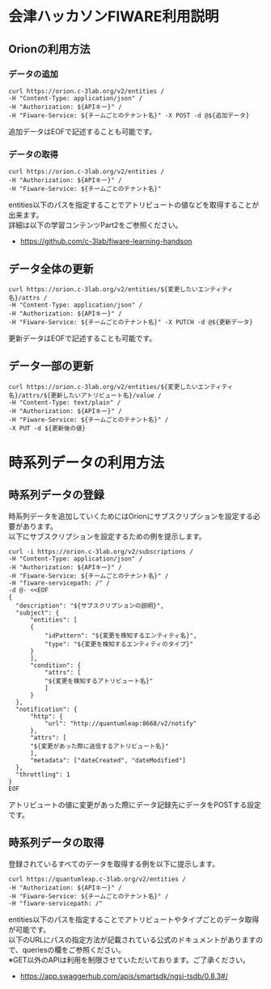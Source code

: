 # 会津ハッカソンFIWARE利用説明

## Orionの利用方法

### データの追加

```
curl https://orion.c-3lab.org/v2/entities /
-H "Content-Type: application/json" /
-H "Authorization: ${APIキー}" /
-H "Fiware-Service: ${チームごとのテナント名}" -X POST -d @${追加データ}
```

追加データはEOFで記述することも可能です。

### データの取得

```
curl https://orion.c-3lab.org/v2/entities /
-H "Authorization: ${APIキー}" /
-H "Fiware-Service: ${チームごとのテナント名}"
```

entities以下のパスを指定することでアトリビュートの値などを取得することが出来ます。  
詳細は以下の学習コンテンツPart2をご参照ください。
* https://github.com/c-3lab/fiware-learning-handson

## データ全体の更新

```
curl https://orion.c-3lab.org/v2/entities/${変更したいエンティティ名}/attrs /
-H "Content-Type: application/json" /
-H "Authorization: ${APIキー}" /
-H "Fiware-Service: ${チームごとのテナント名}" -X PUTCH -d @${更新データ}
```

更新データはEOFで記述することも可能です。

## データ一部の更新

```
curl https://orion.c-3lab.org/v2/entities/${変更したいエンティティ名}/attrs/${更新したいアトリビュート名}/value /
-H "Content-Type: text/plain" /
-H "Authorization: ${APIキー}" /
-H "Fiware-Service: ${チームごとのテナント名}" /
-X PUT -d ${更新後の値}
```

# 時系列データの利用方法

## 時系列データの登録

時系列データを追加していくためにはOrionにサブスクリプションを設定する必要があります。  
以下にサブスクリプションを設定するための例を提示します。

```
curl -i https://orion.c-3lab.org/v2/subscriptions /
-H "Content-Type: application/json" /
-H "Authorization: ${APIキー}" /
-H "Fiware-Service: ${チームごとのテナント名}" /
-H "fiware-servicepath: /" /
-d @- <<EOF
{
  "description": "${サブスクリプションの説明}",
  "subject": {
      "entities": [
      {
          "idPattern": "${変更を検知するエンティティ名}",
          "type": "${変更を検知するエンティティのタイプ}"
      }
      ],
      "condition": {
          "attrs": [
          "${変更を検知するアトリビュート名}"
          ]
      }
  },
  "notification": {
      "http": {
          "url": "http://quantumleap:8668/v2/notify"
      },
      "attrs": [
      "${変更があった際に送信するアトリビュート名}"
      ],
      "metadata": ["dateCreated", "dateModified"]
  },
  "throttling": 1
}
EOF
```

アトリビュートの値に変更があった際にデータ記録先にデータをPOSTする設定です。

## 時系列データの取得

登録されているすべてのデータを取得する例を以下に提示します。

```
curl https://quantumleap.c-3lab.org/v2/entities /
-H "Authorization: ${APIキー}" /
-H "Fiware-Service: ${チームごとのテナント名}" /
-H "fiware-servicepath: /"
```

entities以下のパスを指定することでアトリビュートやタイプごとのデータ取得が可能です。  
以下のURLにパスの指定方法が記載されている公式のドキュメントがありますので、queriesの欄をご参照ください。  
	※GET以外のAPIは利用を制限させていただいております。ご了承ください。  
* https://app.swaggerhub.com/apis/smartsdk/ngsi-tsdb/0.8.3#/